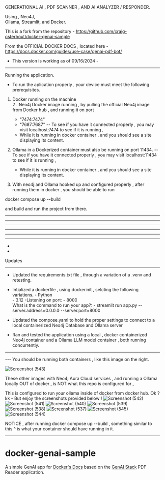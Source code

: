 
GENERATIONAL AI , 
PDF SCANNER , AND AI  ANALYZER / RESPONDER. 

Using , Neo4J,  
	Ollama, 
	Streamlit, and 
 	Docker. 






This is a fork from the repository  - https://github.com/craig-osterhout/docker-genai-sample

From the OFFICIAL DOCKER DOCS  , located here  - https://docs.docker.com/guides/use-case/genai-pdf-bot/

- This version is working as of  09/16/2024 - 




------------------------------------

Running the application. 


- To run the aplication properly , your device must meet the following prerequisites. 

 1. Docker running on the machine  
 2 . Neo4j Docker image running , by pulling the official Neo4j image from Docker hub  , and running it on port
      - "7474:7474"
      - "7687:7687"
  -- To see if you have it connected properly , you may visit localhost:7474 to see if it is running , 
      - While it is running in docker container , and you should see a site displaying its content. 
3. Ollama in a Dockerized container must also be running on port 11434. 
  -- To see if you have it connected properly , you may visit localhost:11434 to see if it is running , 
      - While it is running in docker container , and you should see a site displaying its content. 



4. With neo4j and Ollama hooked up and configured properly , after running them in docker , 
  you should be able to run  

docker compose up --build    

and build and run the project from there. 




---------------------------------------------------------------
-----------------------------------------------
-------------------------------
-----------------
-----------
----
-
-



Updates 
_____________________________________________________________________________

- Updated the requirements.txt file  , through a variation of a .venv and retesting. 

- Intialized a dockerfile , using dockerinit ,   selcting the following variations. 
		- Python 	
		- 3.12 
           	-Listening on port: - 8000		
 What is the command to run your app?: -  streamlit run app.py --server.address=0.0.0.0 --server.port=8000 

- Updated the compose.yaml to hold the proper settings to connect to a local containerized Neo4j Database and Ollama server


- Ran and tested the application using a local , 
	docker containerized Neo4j container and a Ollama LLM model container , both running concurrently.
--------------------------------------------------------------------------------------------------------------------

--- You should be running both containers , like this image on the right. 

![Screenshot (543)](https://github.com/user-attachments/assets/62942ff2-793b-40d7-8920-f72e233964a6) 

These other images with Neo4j Aura Cloud services , and running a Ollama locally  OUT of docker , is NOT what this repo is configured for ,  

This is configured to run your ollama inside of docker from docker hub.  Ok ?  kk - 
But enjoy the screenshots provided below ! 
![Screenshot (542)](https://github.com/user-attachments/assets/c3c676bf-7c74-4f3d-89d8-765d6b5ddba8)
![Screenshot (541)](https://github.com/user-attachments/assets/1cae76ea-8116-4ba7-820e-465d26721473)
![Screenshot (540)](https://github.com/user-attachments/assets/bfdb3d10-b070-491b-a590-ae5e6574ade2)
![Screenshot (539)](https://github.com/user-attachments/assets/f549fcb9-a72e-444e-bb7c-2d6bb24aa536)
![Screenshot (538)](https://github.com/user-attachments/assets/782bfca8-3d76-414a-a812-fa13e032c315)
![Screenshot (537)](https://github.com/user-attachments/assets/654641b2-9c76-498e-8398-2a1458102a43)
![Screenshot (545)](https://github.com/user-attachments/assets/dcc34c0d-e650-454e-a62e-9aef9b6b1480)
![Screenshot (544)](https://github.com/user-attachments/assets/1bc98a89-37f2-47d7-a9bb-4b701942e501)





 NOTICE  ,  after running docker compose up --build  , something similar to  this ^ is what your container should have running in it. 







----------------------------------------------------------------------------------------
# docker-genai-sample

A simple GenAI app for [Docker's Docs](https://docs.docker.com/) based on the [GenAI Stack](https://github.com/docker/genai-stack) PDF Reader application.
